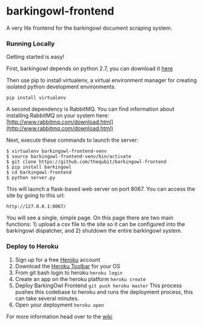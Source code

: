 barkingowl-frontend
===================

A very lite frontend for the barkingowl document scraping system.

### Running Locally

Getting started is easy!

First, barkingowl depends on python 2.7, you can download it [here](https://www.python.org/downloads/release/python-279/)

Then use pip to install virtualenv, a virtual environment manager for creating isolated python development environments.

```
pip install virtualenv
```

A second dependency is RabbitMQ.  You can find information about installing RabbitMQ on your
system here: [http://www.rabbitmq.com/download.html](http://www.rabbitmq.com/download.html)

Next, execute these commands to launch the server:

    $ virtualenv barkingowl-frontend-venv
    $ source barkingowl-frontend-venv/bin/activate
    $ git clone https://github.com/thequbit/barkingowl-frontend
    $ pip install barkingowl
    $ cd barkingowl-frontend
    $ python server.py

This will launch a flask-based web server on port 8067.  You can access the site by going to this url:

    http://127.0.0.1:8067/

You will see a single, simple page.  On this page there are two main functions: 1) upload a csv file to the site so it can be configured into the barkingowl dispatcher, and 2) shutdown the entire barkingowl system.


### Deploy to Heroku

1. Sign up for a free [Heroku](https://heroku.com) account
2. Download the [Heroku Toolbar](https://devcenter.heroku.com/articles/getting-started-with-python#set-up) for your OS
3. From git bash login to heroku `heroku login`
4. Create an app on the heroku platform `heroku create`
5. Deploy BarkingOwl Frontend `git push heroku master`
This process pushes this codebase to heroku and runs the deployment process, this can take several minutes.
6. Open your deployment `heroku open`

For more information head over to the [wiki](https://github.com/thequbit/barkingowl-frontend/wiki)
